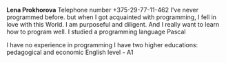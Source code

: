 **Lena Prokhorova**
Telephone number +375-29-77-11-462
I've never programmed before. but when I got acquainted with programming, I fell in love with this World. I am purposeful and diligent. And I really want to learn how to program well.
I studied a programming language Pascal

I have no experience in programming
I have two higher educations: pedagogical and economic
English level - А1